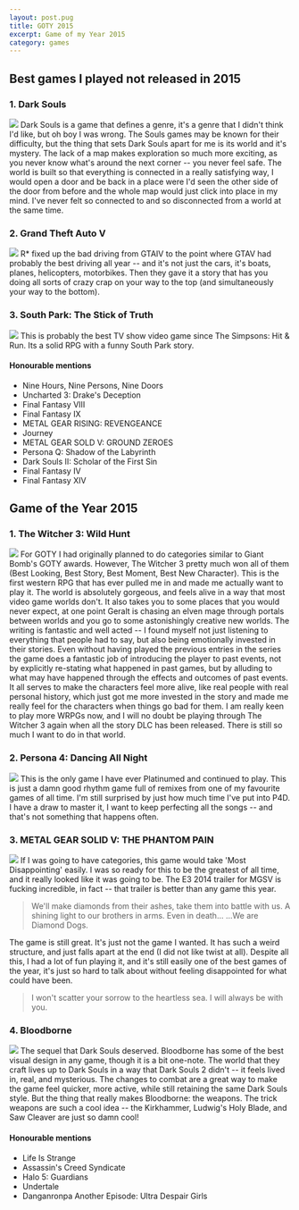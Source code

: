 ```yaml
---
layout: post.pug
title: GOTY 2015
excerpt: Game of my Year 2015
category: games
---
```


## Best games I played not released in 2015

### 1. Dark Souls
<a href="https://static.mwild.me/images/goty2015/dark-souls.jpg" target="_blank"><img src="https://static.mwild.me/images/goty2015/dark-souls.jpg"></a>
Dark Souls is a game that defines a genre, it's a genre that I didn't think I'd like, but oh boy I was wrong. The Souls games may be known for their difficulty, but the thing that sets Dark Souls apart for me is its world and it's mystery. The lack of a map makes exploration so much more exciting, as you never know what's around the next corner -- you never feel safe. The world is built so that everything is connected in a really satisfying way, I would open a door and be back in a place were I'd seen the other side of the door from before and the whole map would just click into place in my mind. I've never felt so connected to and so disconnected from a world at the same time.


### 2. Grand Theft Auto V
<a href="https://static.mwild.me/images/goty2015/gta5.jpg" target="_blank"><img src="https://static.mwild.me/images/goty2015/gta5.jpg"></a>
R* fixed up the bad driving from GTAIV to the point where GTAV had probably the best driving all year -- and it's not just the cars, it's boats, planes, helicopters, motorbikes. Then they gave it a story that has you doing all sorts of crazy crap on your way to the top (and simultaneously your way to the bottom).


### 3. South Park: The Stick of Truth
<a href="https://static.mwild.me/images/goty2015/south-park.jpg" target="_blank"><img src="https://static.mwild.me/images/goty2015/south-park.jpg"></a>
This is probably the best TV show video game since The Simpsons: Hit & Run. Its a solid RPG with a funny South Park story.


#### Honourable mentions
- Nine Hours, Nine Persons, Nine Doors
- Uncharted 3: Drake's Deception
- Final Fantasy VIII
- Final Fantasy IX
- METAL GEAR RISING: REVENGEANCE
- Journey
- METAL GEAR SOLD V: GROUND ZEROES
- Persona Q: Shadow of the Labyrinth
- Dark Souls II: Scholar of the First Sin
- Final Fantasy IV
- Final Fantasy XIV





## Game of the Year 2015

### 1. The Witcher 3: Wild Hunt
<a href="https://static.mwild.me/images/goty2015/witcher3.jpg" target="_blank"><img src="https://static.mwild.me/images/goty2015/witcher3.jpg"></a>
For GOTY I had originally planned to do categories similar to Giant Bomb's GOTY awards. However, The Witcher 3 pretty much won all of them (Best Looking, Best Story, Best Moment, Best New Character). This is the first western RPG that has ever pulled me in and made me actually want to play it. The world is absolutely gorgeous, and feels alive in a way that most video game worlds don't. It also takes you to some places that you would never expect, at one point Geralt is chasing an elven mage through portals between worlds and you go to some astonishingly creative new worlds. The writing is fantastic and well acted -- I found myself not just listening to everything that people had to say, but also being emotionally invested in their stories. Even without having played the previous entries in the series the game does a fantastic job of introducing the player to past events, not by explicitly re-stating what happened in past games, but by alluding to what may have happened through the effects and outcomes of past events. It all serves to make the characters feel more alive, like real people with real personal history, which just got me more invested in the story and made me really feel for the characters when things go bad for them. I am really keen to play more WRPGs now, and I will no doubt be playing through The Witcher 3 again when all the story DLC has been released. There is still so much I want to do in that world.


### 2. Persona 4: Dancing All Night
<a href="https://static.mwild.me/images/goty2015/p4d.jpg" target="_blank"><img src="https://static.mwild.me/images/goty2015/p4d.jpg"></a>
This is the only game I have ever Platinumed and continued to play. This is just a damn good rhythm game full of remixes from one of my favourite games of all time. I'm still surprised by just how much time I've put into P4D. I have a draw to master it, I want to keep perfecting all the songs -- and that's not something that happens often.


### 3. METAL GEAR SOLID V: THE PHANTOM PAIN
<a href="https://static.mwild.me/images/goty2015/mgs5.jpg" target="_blank"><img src="https://static.mwild.me/images/goty2015/mgs5.jpg"></a>
If I was going to have categories, this game would take 'Most Disappointing' easily. I was so ready for this to be the greatest of all time, and it really looked like it was going to be. The E3 2014 trailer for MGSV is fucking incredible, in fact -- that trailer is better than any game this year.

> We'll make diamonds from their ashes, take them into battle with us.
> A shining light to our brothers in arms. Even in death...
> ...We are Diamond Dogs.

The game is still great. It's just not the game I wanted. It has such a weird structure, and just falls apart at the end (I did not like twist at all). Despite all this, I had a lot of fun playing it, and it's still easily one of the best games of the year, it's just so hard to talk about without feeling disappointed for what could have been.

> I won't scatter your sorrow to the heartless sea. I will always be with you.
	

### 4. Bloodborne
<a href="https://static.mwild.me/images/goty2015/bloodborne.jpg" target="_blank"><img src="https://static.mwild.me/images/goty2015/bloodborne.jpg"></a>
The sequel that Dark Souls deserved. Bloodborne has some of the best visual design in any game, though it is a bit one-note. The world that they craft lives up to Dark Souls in a way that Dark Souls 2 didn't -- it feels lived in, real, and mysterious. The changes to combat are a great way to make the game feel quicker, more active, while still retaining the same Dark Souls style. But the thing that really makes Bloodborne: the weapons. The trick weapons are such a cool idea -- the Kirkhammer, Ludwig's Holy Blade, and Saw Cleaver are just so damn cool!


#### Honourable mentions
- Life Is Strange
- Assassin's Creed Syndicate
- Halo 5: Guardians
- Undertale
- Danganronpa Another Episode: Ultra Despair Girls









